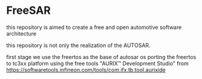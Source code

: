 # FreeSAR
this repository is  aimed to create a free and open automotive software architecture 

this repository is not only the realization of the AUTOSAR.

first stage
we use the freertos as the base of autosar os
porting the freertos to tc3xx platform
using the free tools "AURIX™ Development Studio" from https://softwaretools.infineon.com/tools/com.ifx.tb.tool.aurixide
